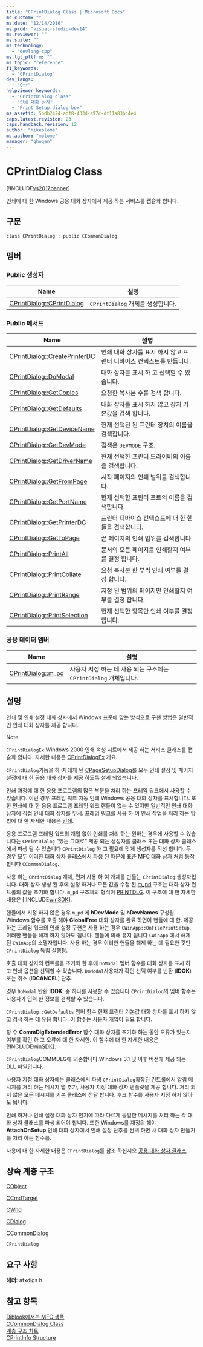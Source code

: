 ```yaml
---
title: "CPrintDialog Class | Microsoft Docs"
ms.custom: ""
ms.date: "12/14/2016"
ms.prod: "visual-studio-dev14"
ms.reviewer: ""
ms.suite: ""
ms.technology: 
  - "devlang-cpp"
ms.tgt_pltfrm: ""
ms.topic: "reference"
f1_keywords: 
  - "CPrintDialog"
dev_langs: 
  - "C++"
helpviewer_keywords: 
  - "CPrintDialog class"
  - "인쇄 대화 상자"
  - "Print Setup dialog box"
ms.assetid: 5bdb2424-adf8-433d-a97c-df11a83bc4e4
caps.latest.revision: 23
caps.handback.revision: 12
author: "mikeblome"
ms.author: "mblome"
manager: "ghogen"
---
```

# CPrintDialog Class
[!INCLUDE[vs2017banner](../../assembler/inline/includes/vs2017banner.md)]

인쇄에 대 한 Windows 공용 대화 상자에서 제공 하는 서비스를 캡슐화 합니다.  
  
## 구문  
  
```  
class CPrintDialog : public CCommonDialog  
```  
  
## 멤버  
  
### Public 생성자  
  
|Name|설명|  
|----------|--------|  
|[CPrintDialog::CPrintDialog](../Topic/CPrintDialog::CPrintDialog.md)|`CPrintDialog` 개체를 생성합니다.|  
  
### Public 메서드  
  
|Name|설명|  
|----------|--------|  
|[CPrintDialog::CreatePrinterDC](../Topic/CPrintDialog::CreatePrinterDC.md)|인쇄 대화 상자를 표시 하지 않고 프린터 디바이스 컨텍스트를 만듭니다.|  
|[CPrintDialog::DoModal](../Topic/CPrintDialog::DoModal.md)|대화 상자를 표시 하 고 선택할 수 있습니다.|  
|[CPrintDialog::GetCopies](../Topic/CPrintDialog::GetCopies.md)|요청한 복사본 수를 검색 합니다.|  
|[CPrintDialog::GetDefaults](../Topic/CPrintDialog::GetDefaults.md)|대화 상자를 표시 하지 않고 장치 기본값을 검색 합니다.|  
|[CPrintDialog::GetDeviceName](../Topic/CPrintDialog::GetDeviceName.md)|현재 선택된 된 프린터 장치의 이름을 검색합니다.|  
|[CPrintDialog::GetDevMode](../Topic/CPrintDialog::GetDevMode.md)|검색은 `DEVMODE` 구조.|  
|[CPrintDialog::GetDriverName](../Topic/CPrintDialog::GetDriverName.md)|현재 선택한 프린터 드라이버의 이름을 검색합니다.|  
|[CPrintDialog::GetFromPage](../Topic/CPrintDialog::GetFromPage.md)|시작 페이지의 인쇄 범위를 검색합니다.|  
|[CPrintDialog::GetPortName](../Topic/CPrintDialog::GetPortName.md)|현재 선택한 프린터 포트의 이름을 검색합니다.|  
|[CPrintDialog::GetPrinterDC](../Topic/CPrintDialog::GetPrinterDC.md)|프린터 디바이스 컨텍스트에 대 한 핸들을 검색합니다.|  
|[CPrintDialog::GetToPage](../Topic/CPrintDialog::GetToPage.md)|끝 페이지의 인쇄 범위를 검색합니다.|  
|[CPrintDialog::PrintAll](../Topic/CPrintDialog::PrintAll.md)|문서의 모든 페이지를 인쇄할지 여부를 결정 합니다.|  
|[CPrintDialog::PrintCollate](../Topic/CPrintDialog::PrintCollate.md)|요청 복사본 한 부씩 인쇄 여부를 결정 합니다.|  
|[CPrintDialog::PrintRange](../Topic/CPrintDialog::PrintRange.md)|지정 된 범위의 페이지만 인쇄할지 여부를 결정 합니다.|  
|[CPrintDialog::PrintSelection](../Topic/CPrintDialog::PrintSelection.md)|현재 선택한 항목만 인쇄 여부를 결정 합니다.|  
  
### 공용 데이터 멤버  
  
|Name|설명|  
|----------|--------|  
|[CPrintDialog::m\_pd](../Topic/CPrintDialog::m_pd.md)|사용자 지정 하는 데 사용 되는 구조체는 `CPrintDialog` 개체입니다.|  
  
## 설명  
 인쇄 및 인쇄 설정 대화 상자에서 Windows 표준에 맞는 방식으로 구현 방법은 일반적인 인쇄 대화 상자를 제공 합니다.  
  
> [!NOTE]
>  `CPrintDialogEx` Windows 2000 인쇄 속성 시트에서 제공 하는 서비스 클래스를 캡슐화 합니다.  자세한 내용은  [CPrintDialogEx](../../mfc/reference/cprintdialogex-class.md) 개요.  
  
 `CPrintDialog`기능을 하 여 대체 된  [CPageSetupDialog](../../mfc/reference/cpagesetupdialog-class.md)를 모두 인쇄 설정 및 페이지 설정에 대 한 공용 대화 상자를 제공 하도록 설계 되었습니다.  
  
 인쇄 과정에 대 한 응용 프로그램의 많은 부분을 처리 하는 프레임 워크에서 사용할 수 있습니다.  이런 경우 프레임 워크 자동 인쇄 Windows 공용 대화 상자를 표시합니다.  또한 인쇄에 대 한 응용 프로그램 프레임 워크 핸들이 없는 수 있지만 일반적인 인쇄 대화 상자에 직접 인쇄 대화 상자를 무시.  프레임 워크를 사용 하 여 인쇄 작업을 처리 하는 방법에 대 한 자세한 내용은  [인쇄](../../mfc/printing.md).  
  
 응용 프로그램 프레임 워크의 개입 없이 인쇄를 처리 하는 원하는 경우에 사용할 수 있습니다는 `CPrintDialog` "있는 그대로" 제공 되는 생성자를 클래스 또는 대화 상자 클래스에서 파생 될 수 있습니다 `CPrintDialog` 하 고 필요에 맞게 생성자를 작성 합니다.  두 경우 모두 이러한 대화 상자 클래스에서 파생 된 때문에 표준 MFC 대화 상자 처럼 동작 합니다 `CCommonDialog`.  
  
 사용 하는 `CPrintDialog` 개체, 먼저 사용 하 여 개체를 만들는 `CPrintDialog` 생성자입니다.  대화 상자 생성 된 후에 설정 하거나 모든 값을 수정 된  [m\_pd](../Topic/CPrintDialog::m_pd.md) 구조는 대화 상자 컨트롤의 값을 초기화 합니다.  `m_pd` 구조체의 형식이  [PRINTDLG](http://msdn.microsoft.com/library/windows/desktop/ms646843).  이 구조에 대 한 자세한 내용은 [!INCLUDE[winSDK](../../atl/includes/winsdk_md.md)].  
  
 핸들에서 지정 하지 않은 경우 `m_pd` 에  **hDevMode** 및  **hDevNames** 구성원 Windows 함수를 호출 해야  **GlobalFree** 대화 상자를 완료 하면이 핸들에 대 한.  제공 하는 프레임 워크의 인쇄 설정 구현은 사용 하는 경우 `CWinApp::OnFilePrintSetup`, 이러한 핸들을 해제 하지 않아도 됩니다.  핸들에 의해 유지 됩니다 `CWinApp` 에서 해제 된 `CWinApp`의 소멸자입니다.  사용 하는 경우 이러한 핸들을 해제 하는 데 필요한 것만 `CPrintDialog` 독립 실행형.  
  
 호출 대화 상자의 컨트롤을 초기화 한 후에 `DoModal` 멤버 함수를 대화 상자를 표시 하 고 인쇄 옵션을 선택할 수 있습니다.  `DoModal`사용자가 확인 선택 여부를 반환 \(**IDOK**\) 또는 취소 \(**IDCANCEL**\) 단추.  
  
 경우 `DoModal` 반환  **IDOK**, 중 하나를 사용할 수 있습니다 `CPrintDialog`의 멤버 함수는 사용자가 입력 한 정보를 검색할 수 있습니다.  
  
 `CPrintDialog::GetDefaults` 멤버 함수 현재 프린터 기본값 대화 상자를 표시 하지 않고 검색 하는 데 유용 합니다.  이 함수는 사용자 개입이 필요 합니다.  
  
 창 수  **CommDlgExtendedError** 함수 대화 상자를 초기화 하는 동안 오류가 있는지 여부를 확인 하 고 오류에 대 한 자세한.  이 함수에 대 한 자세한 내용은 [!INCLUDE[winSDK](../../atl/includes/winsdk_md.md)].  
  
 `CPrintDialog`COMMDLG에 의존합니다.Windows 3.1 및 이후 버전에 제공 되는 DLL 파일입니다.  
  
 사용자 지정 대화 상자에는 클래스에서 파생 `CPrintDialog`확장된 컨트롤에서 알림 메시지를 처리 하는 메시지 맵 추가, 사용자 지정 대화 상자 템플릿을 제공 합니다.  처리 되지 않은 모든 메시지를 기본 클래스에 전달 합니다.  후크 함수를 사용자 지정 하지 않아도 됩니다.  
  
 인쇄 하거나 인쇄 설정 대화 상자 인지에 따라 다르게 동일한 메시지를 처리 하는 각 대화 상자 클래스를 파생 되어야 합니다.  또한 Windows를 재정의 해야  **AttachOnSetup** 인쇄 대화 상자에서 인쇄 설정 단추를 선택 하면 새 대화 상자 만들기를 처리 하는 함수를.  
  
 사용에 대 한 자세한 내용은 `CPrintDialog`를 참조 하십시오  [공용 대화 상자 클래스](../../mfc/common-dialog-classes.md).  
  
## 상속 계층 구조  
 [CObject](../../mfc/reference/cobject-class.md)  
  
 [CCmdTarget](../../mfc/reference/ccmdtarget-class.md)  
  
 [CWnd](../../mfc/reference/cwnd-class.md)  
  
 [CDialog](../../mfc/reference/cdialog-class.md)  
  
 [CCommonDialog](../../mfc/reference/ccommondialog-class.md)  
  
 `CPrintDialog`  
  
## 요구 사항  
 **헤더:**  afxdlgs.h  
  
## 참고 항목  
 [Diblook에서는 MFC 샘플](../../top/visual-cpp-samples.md)   
 [CCommonDialog Class](../../mfc/reference/ccommondialog-class.md)   
 [계층 구조 차트](../../mfc/hierarchy-chart.md)   
 [CPrintInfo Structure](../../mfc/reference/cprintinfo-structure.md)